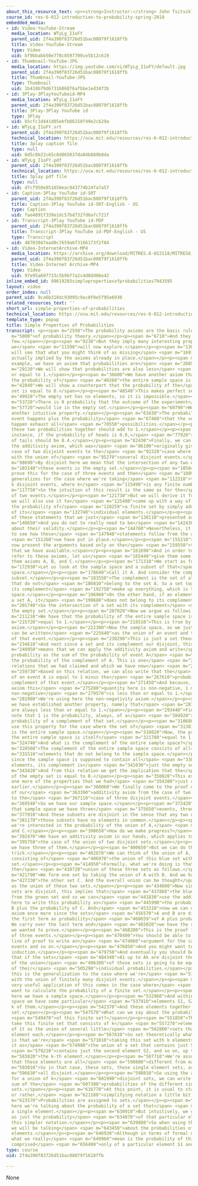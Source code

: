 ```yaml
---
about_this_resource_text: <p><strong>Instructor:</strong> John Tsitsiklis</p>
course_id: res-6-012-introduction-to-probability-spring-2018
embedded_media:
- id: Video-YouTube-Stream
  media_location: WTyLg_I1oFY
  parent_uid: 2f4a390f83726d51bac08079f1618ffb
  title: Video-YouTube-Stream
  type: Video
  uid: bf9bbabb50e778c8597700ce5b12c619
- id: Thumbnail-YouTube-JPG
  media_location: https://img.youtube.com/vi/WTyLg_I1oFY/default.jpg
  parent_uid: 2f4a390f83726d51bac08079f1618ffb
  title: Thumbnail-YouTube-JPG
  type: Thumbnail
  uid: 1b418b79d6731686876afbbe1ed34f3b
- id: 3Play-3PlayYouTubeid-MP4
  media_location: WTyLg_I1oFY
  parent_uid: 2f4a390f83726d51bac08079f1618ffb
  title: 3Play-3Play YouTube id
  type: 3Play
  uid: b5cfc1d441d05ebfb86158f49e2cb29a
- id: WTyLg_I1oFY.srt
  parent_uid: 2f4a390f83726d51bac08079f1618ffb
  technical_location: https://ocw.mit.edu/resources/res-6-012-introduction-to-probability-spring-2018/part-i-the-fundamentals/simple-properties-of-probabilities/WTyLg_I1oFY.srt
  title: 3play caption file
  type: null
  uid: 6d5c8b22c65c8d865037da04b889b0da
- id: WTyLg_I1oFY.pdf
  parent_uid: 2f4a390f83726d51bac08079f1618ffb
  technical_location: https://ocw.mit.edu/resources/res-6-012-introduction-to-probability-spring-2018/part-i-the-fundamentals/simple-properties-of-probabilities/WTyLg_I1oFY.pdf
  title: 3play pdf file
  type: null
  uid: dfcf950e851650eac943774b24fa7a57
- id: Caption-3Play YouTube id-SRT
  parent_uid: 2f4a390f83726d51bac08079f1618ffb
  title: Caption-3Play YouTube id-SRT-English - US
  type: Caption
  uid: fae4891f339e1dc57bd732fd6afc721f
- id: Transcript-3Play YouTube id-PDF
  parent_uid: 2f4a390f83726d51bac08079f1618ffb
  title: Transcript-3Play YouTube id-PDF-English - US
  type: Transcript
  uid: 48703947ead0c7659a6f3166173f2f84
- id: Video-InternetArchive-MP4
  media_location: https://archive.org/download/MITRES.6-012S18/MITRES6_012S18_L01-05_300k.mp4
  parent_uid: 2f4a390f83726d51bac08079f1618ffb
  title: Video-Internet Archive-MP4
  type: Video
  uid: 97e95a607733c5b9bf7a2c4d8dd06e42
inline_embed_id: 99619203simplepropertiesofprobabilities7943595
layout: video
order_index: null
parent_uid: 9ca6b310dc93095c9ac0f0e5f95e6930
related_resources_text: ''
short_url: simple-properties-of-probabilities
technical_location: https://ocw.mit.edu/resources/res-6-012-introduction-to-probability-spring-2018/part-i-the-fundamentals/simple-properties-of-probabilities
template_type: popup
title: Simple Properties of Probabilities
transcript: <p><span m="2550">The probability axioms are the basic rules</span> <span
  m="5000">of probability theory.</span></p><p><span m="6710">And they are surprisingly
  few.</span></p><p><span m="9230">But they imply many interesting properties that
  we</span> <span m="11590">will now explore.</span></p><p><span m="13080">First we
  will see that what you might think of as missing</span> <span m="16910">axioms are
  actually implied by the axioms already in place.</span></p><p><span m="21920">For
  example, we have an axiom that probabilities are</span> <span m="26850">non-negative.</span></p><p><span
  m="29130">We will show that probabilities are also less</span> <span m="34010">than
  or equal to 1.</span></p><p><span m="36600">We have another axiom that says that
  the probability of</span> <span m="40260">the entire sample space is 1.</span></p><p><span
  m="42840">We will show a counterpart that the probability of the</span> <span m="45740">empty
  set is equal to 0.</span></p><p><span m="48540">This makes perfect sense.</span></p><p><span
  m="49920">The empty set has no elements, so it is impossible.</span></p><p><span
  m="53720">There is 0 probability that the outcome of the experiment</span> <span
  m="57720">would lie in the empty set.</span></p><p><span m="60790">We also have
  another intuitive property.</span></p><p><span m="63430">The probability that an
  event happens plus the probability</span> <span m="67460">that the vendor does not
  happen exhaust all</span> <span m="70550">possibilities.</span></p><p><span m="71720">And
  these two probabilities together should add to 1.</span></p><p><span m="74630">For
  instance, if the probability of heads is 0.6,</span> <span m="77920">then the probability
  of tails should be 0.4.</span></p><p><span m="82430">Finally, we can generalize
  the additivity axiom, which was</span> <span m="86100">originally given for the
  case of two disjoint events to the</span> <span m="92320">case where we're dealing
  with the union of</span> <span m="95270">several disjoint events.</span></p><p><span
  m="98690">By disjoint here we mean that the intersection of any two of</span> <span
  m="103140">these events is the empty set.</span></p><p><span m="105840">We will
  prove this for the case of three events and then</span> <span m="108970">the argument
  generalizes for the case where we're taking</span> <span m="112310">the union of
  k disjoint events, where k</span> <span m="115490">is any finite number.</span></p><p><span
  m="117750">So the intuition of this result is the same as for the</span> <span m="120210">case
  of two events.</span></p><p><span m="121730">But we will derive it formally and
  we will also use it to</span> <span m="125480">come up with a way of calculating
  the probability of</span> <span m="128259">a finite set by simply adding the probabilities
  of its</span> <span m="132740">individual elements.</span></p><p><span m="134800">All
  of these statements that we just</span> <span m="138110">presented are intuitive.</span></p><p><span
  m="140650">And you do not to really need to be</span> <span m="142430">convinced
  about their validity.</span></p><p><span m="144760">Nevertheless, it is instructive
  to see how these</span> <span m="147940">statements follow from the axioms that</span>
  <span m="151260">we have put in place.</span></p><p><span m="155210">So we will
  now present the arguments based only on the</span> <span m="159550">three axioms
  that we have available.</span></p><p><span m="161690">And in order to be able to
  refer to these axioms, let us</span> <span m="165440">give them some names, call
  them axioms A, B, and C.</span></p><p><span m="171310">We start as follows.</span></p><p><span
  m="172930">Let us look at the sample space and a subset of that</span> <span m="177390">sample
  space.</span></p><p><span m="178640">Call it A. And consider the complement of that
  subset.</span></p><p><span m="183550">The complement is the set of all elements
  that do not</span> <span m="186810">belong to the set A. So a set together with
  its complement</span> <span m="192750">make up everything, which is the entire sample
  space.</span></p><p><span m="196960">On the other hand, if an element belongs to
  a set A, it</span> <span m="199680">does not belong to its complement.</span></p><p><span
  m="201740">So the intersection of a set with its complement</span> <span m="204290">is
  the empty set.</span></p><p><span m="207020">Now we argue as follows.</span></p><p><span
  m="211210">We have that the probability of the entire sample space is</span> <span
  m="215720">equal to 1.</span></p><p><span m="218510">This is true by our second
  axiom.</span></p><p><span m="222300">Now the sample space, as we just discussed,
  can be written</span> <span m="225640">as the union of an event and the complement
  of that event.</span></p><p><span m="230290">This is just a set theoretic relation.</span></p><p><span
  m="234610">And next since a set and its complement our disjoint, this</span> <span
  m="240950">means that we can apply the additivity axiom and write</span> <span m="245020">this
  probability as the sum of the probability of event A</span> <span m="249560">with
  the probability of the complement of A. This is one</span> <span m="254250">of the
  relations that we had claimed and which we have now</span> <span m="258190">established.</span></p><p><span
  m="259730">Based on this relation, we can also write that the</span> <span m="263310">probability
  of an event A is equal to 1 minus the</span> <span m="267610">probability of the
  complement of that event.</span></p><p><span m="271450">And because, by the non-negativity
  axiom this</span> <span m="275280">quantity here is non-negative, 1 minus something
  non-negative</span> <span m="279570">is less than or equal to 1.</span></p><p><span
  m="281980">We're using here the non-negativity axiom.</span></p><p><span m="284530">And
  we have established another property, namely that</span> <span m="287480">probabilities
  are always less than or equal to 1.</span></p><p><span m="293440">Finally, let us
  note that 1 is the probability, always, of a</span> <span m="304920">set plus the
  probability of a complement of that set.</span></p><p><span m="310680">And let us
  use this property for the case where the set of</span> <span m="313810">interest
  is the entire sample space.</span></p><p><span m="318020">Now, the probability of
  the entire sample space is itself</span> <span m="321780">equal to 1.</span></p><p><span
  m="324740">And what is the complement of the entire sample space?</span></p><p><span
  m="328560">The complement of the entire sample space consists of all</span> <span
  m="331510">elements that do not belong to the sample space.</span></p><p><span m="334050">But
  since the sample space is supposed to contain all</span> <span m="338290">possible
  elements, its complement is</span> <span m="341030">just the empty set.</span></p><p><span
  m="343420">And from this relation we get the implication that the</span> <span m="346130">probability
  of the empty set is equal to 0.</span></p><p><span m="350820">This establishes yet
  one more of the properties that we had</span> <span m="354380">just claimed a little
  earlier.</span></p><p><span m="360060">We finally come to the proof of the generalization
  of our</span> <span m="363390">additivity axiom from the case of two disjoint events
  to the</span> <span m="367110">case of three disjoint events.</span></p><p><span
  m="369540">So we have our sample space.</span></p><p><span m="372420">And within
  that sample space we have three</span> <span m="375650">events, three subsets.</span></p><p><span
  m="377910">And these subsets are disjoint in the sense that any two of</span> <span
  m="381170">those subsets have no elements in common.</span></p><p><span m="384920">And
  we're interested in the probability of the union of A,</span> <span m="389190">B,
  and C.</span></p><p><span m="390650">How do we make progress?</span></p><p><span
  m="392470">We have an additivity axiom in our hands, which applies to</span> <span
  m="395750">the case of the union of two disjoint sets.</span></p><p><span m="398909">Here
  we have three of them.</span></p><p><span m="400650">But we can do the following
  trick.</span></p><p><span m="402870">We can think of the union of A, B, and C as
  consisting of</span> <span m="406970">the union of this blue set with that green
  set.</span></p><p><span m="414950">Formally, what we're doing is that we're expressing
  the</span> <span m="418720">union of these three sets as follows.</span></p><p><span
  m="421790">We form one set by taking the union of A with B. And we have</span> <span
  m="427330">the other set C. And the overall union can be thought</span> <span m="431220">of
  as the union of these two sets.</span></p><p><span m="434080">Now since the three
  sets are disjoint, this implies that</span> <span m="437860">the blue set is disjoint
  from the green set and so we can</span> <span m="441830">use the additivity axiom
  here to write this probability as</span> <span m="445990">the probability of A union
  B plus the probability of C. And</span> <span m="453310">now we can use the additivity
  axiom once more since the sets</span> <span m="456570">A and B are disjoint to write
  the first term as probability</span> <span m="460659">of A plus probability of B.
  We carry over the last term and</span> <span m="465020">we have the relation that
  we wanted to prove.</span></p><p><span m="468200">This is the proof for the case
  of three events.</span></p><p><span m="470409">You should be able to follow this
  line of proof to write an</span> <span m="474060">argument for the case of four
  events and so on.</span></p><p><span m="476850">And you might want to continue by
  induction.</span></p><p><span m="479750">And eventually you should be able to prove
  that if the sets</span> <span m="484340">A1 up to Ak are disjoint then the probability
  of the union</span> <span m="496300">of those sets is going to be equal to the sum
  of their</span> <span m="505290">individual probabilities.</span></p><p><span m="508150">So
  this is the generalization to the case where we're</span> <span m="511180">dealing
  with the union of finitely many disjoint events.</span></p><p><span m="517570">A
  very useful application of this comes in the case where</span> <span m="523140">we
  want to calculate the probability of a finite set.</span></p><p><span m="528800">So
  here we have a sample space.</span></p><p><span m="532960">And within that sample
  space we have some particular</span> <span m="537910">elements S1, S2, up to Sk,
  k of them.</span></p><p><span m="542370">And these elements together form a finite
  set.</span></p><p><span m="547570">What can we say about the probability</span>
  <span m="549470">of this finite set?</span></p><p><span m="551850">The idea is to
  take this finite set that consists of k</span> <span m="557270">elements and think
  of it as the union of several little</span> <span m="562800">sets that contain one
  element each.</span></p><p><span m="567810">So set theoretically what we're doing
  is that we're</span> <span m="571010">taking this set with k elements and we write
  it as</span> <span m="574980">the union of a set that contains just S1, a set that</span>
  <span m="579210">contains just the second element S2, and so on, up to</span> <span
  m="583820">the k-th element.</span></p><p><span m="587710">We're assuming, of course,
  that these elements are all</span> <span m="590800">different from each other.</span></p><p><span
  m="593010">So in that case, these sets, these single element sets, are</span> <span
  m="596630">all disjoint.</span></p><p><span m="598010">So using the additivity property
  for a union of k</span> <span m="601990">disjoint sets, we can write this as the
  sum of the</span> <span m="607300">probabilities of the different single element
  sets.</span></p><p><span m="616770">At this point, it is usual to start abusing,
  or rather,</span> <span m="621180">simplifying notation a little bit.</span></p><p><span
  m="623570">Probabilities are assigned to sets.</span></p><p><span m="626020">So
  here we're talking about the probability of a set that</span> <span m="629080">contains
  a single element.</span></p><p><span m="630910">But intuitively, we can also talk
  as just the probability</span> <span m="634870">of that particular element and use
  this simpler notation.</span></p><p><span m="639880">So when using the simpler notation,
  we will be talking</span> <span m="643450">about the probabilities of individual
  elements.</span></p><p><span m="646930">Although in terms of formal mathematics,
  what we really</span> <span m="649960">mean is the probability of this event that's
  comprised</span> <span m="656490">only of a particular element S1 and so on.</span></p><p>&nbsp;</p>
type: course
uid: 2f4a390f83726d51bac08079f1618ffb

---
```

None